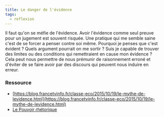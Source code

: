 ```yaml
---
title: Le danger de l'évidence
tags:
  - reflexion
---
```


Il faut qu'on se méfie de l'évidence. Avoir l'évidence comme seul preuve pour un jugement est souvent risquée. Une pratique qui me semble saine c'est de se forcer a penser contre soi même. Pourquoi je penses que c'est évident ? Quels argument pourrait on me sortir ? Suis je capable de trouver des limites ou des conditions qui remettraient en cause mon évidence ? Cela peut nous permettre de nous prémunir de raisonnement erroné et d'éviter de se faire avoir par des discours qui peuvent nous induire en erreur.

### Ressource

- [https://blog.francetvinfo.fr/classe-eco/2015/10/19/le-mythe-de-levidence.html](https://blog.francetvinfo.fr/classe-eco/2015/10/19/le-mythe-de-levidence.html)
- [Le Pouvoir rhétorique](https://www.seuil.com/ouvrage/le-pouvoir-rhetorique-clement-viktorovitch/9782021465877)
